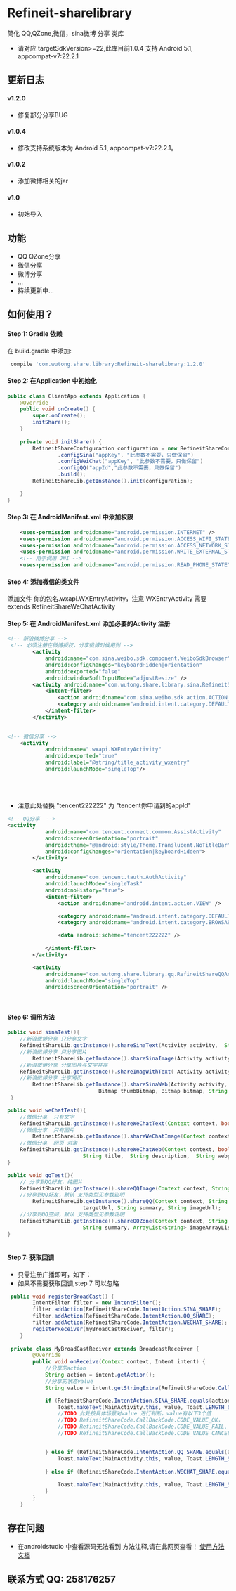# Refineit-sharelibrary

简化 QQ,QZone,微信，sina微博 分享 类库
- 请对应 targetSdkVersion>=22,此库目前1.0.4 支持 Android 5.1, appcompat-v7:22.2.1

## 更新日志
#### v1.2.0

- 修复部分分享BUG
#### v1.0.4

- 修改支持系统版本为 Android 5.1, appcompat-v7:22.2.1。

#### v1.0.2

- 添加微博相关的jar
#### v1.0

- 初始导入

## 功能

- QQ QZone分享 
- 微信分享
- 微博分享
- ...
- 持续更新中...


## 如何使用？


#### Step 1: Gradle  依赖

在 build.gradle 中添加:

```groovy
 compile 'com.wutong.share.library:Refineit-sharelibrary:1.2.0'
```

#### Step 2: 在Application 中初始化

```java
public class ClientApp extends Application {
    @Override
    public void onCreate() {
        super.onCreate();
        initShare();
    }
    
    private void initShare() {
        RefineitShareConfiguration configuration = new RefineitShareConfiguration.Builder(this)
                .configSina("appKey", "此参数不需要，只做保留")
                .configWeiChat("appKey", "此参数不需要，只做保留")
                .configQQ("appId","此参数不需要，只做保留")
                .build();
        RefineitShareLib.getInstance().init(configuration);

    }
}

```

#### Step 3: 在 AndroidManifest.xml 中添加权限

```xml
    <uses-permission android:name="android.permission.INTERNET" />
    <uses-permission android:name="android.permission.ACCESS_WIFI_STATE" />
    <uses-permission android:name="android.permission.ACCESS_NETWORK_STATE" />
    <uses-permission android:name="android.permission.WRITE_EXTERNAL_STORAGE" />
    <!-- 用于调用 JNI -->
    <uses-permission android:name="android.permission.READ_PHONE_STATE" />
```

#### Step 4: 添加微信的类文件
添加文件  你的包名.wxapi.WXEntryActivity，注意 WXEntryActivity 需要  extends RefineitShareWeChatActivity 

#### Step 5: 在 AndroidManifest.xml 添加必要的Activity 注册

```xml
<!-- 新浪微博分享 -->
 <!-- 必须注册在微博授权，分享微博时候用到 -->
        <activity
            android:name="com.sina.weibo.sdk.component.WeiboSdkBrowser"
            android:configChanges="keyboardHidden|orientation"
            android:exported="false"
            android:windowSoftInputMode="adjustResize" />
        <activity android:name="com.wutong.share.library.sina.RefineitShareSinaActivity">
            <intent-filter>
                <action android:name="com.sina.weibo.sdk.action.ACTION_SDK_REQ_ACTIVITY" />
                <category android:name="android.intent.category.DEFAULT" />
            </intent-filter>
        </activity>
 
```

```xml
<!-- 微信分享 -->
    <activity
            android:name=".wxapi.WXEntryActivity"
            android:exported="true"
            android:label="@string/title_activity_wxentry"
            android:launchMode="singleTop"/>
		
		
 
```
#### 
- 注意此处替换 "tencent222222" 为  "tencent你申请到的appId"
```xml
<!-- QQ分享  -->
<activity
            android:name="com.tencent.connect.common.AssistActivity"
            android:screenOrientation="portrait"
            android:theme="@android:style/Theme.Translucent.NoTitleBar"
            android:configChanges="orientation|keyboardHidden">
        </activity>

        <activity
            android:name="com.tencent.tauth.AuthActivity"
            android:launchMode="singleTask"
            android:noHistory="true">
            <intent-filter>
                <action android:name="android.intent.action.VIEW" />

                <category android:name="android.intent.category.DEFAULT" />
                <category android:name="android.intent.category.BROWSABLE" />

                <data android:scheme="tencent222222" />
          
            </intent-filter>
        </activity>

        <activity
            android:name="com.wutong.share.library.qq.RefineitShareQQActivity"
            android:launchMode="singleTop"
            android:screenOrientation="portrait" />
		
 
```


#### Step 6: 调用方法
```java
public void sinaTest(){
	//新浪微博分享 只分享文字
	RefineitShareLib.getInstance().shareSinaText(Activity activity,  String content);
	//新浪微博分享 只分享图片
        RefineitShareLib.getInstance().shareSinaImage(Activity activity, Bitmap bitmap);
	//新浪微博分享 分享图片与文字并存
	RefineitShareLib.getInstance().shareImagWithText( Activity activity,  String content, Bitmap bitmap);
	//新浪微博分享 分享网页
        RefineitShareLib.getInstance().shareSinaWeb(Activity activity,  String title,  String description,
                             Bitmap thumbBitmap, Bitmap bitmap, String actionUrl);
 }      
```
```java
public void weChatTest(){
	//微信分享  只有文字
	RefineitShareLib.getInstance().shareWeChatText(Context context, boolean isFriendCircle,  String title) ;
	//微信分享  只有图片
        RefineitShareLib.getInstance().shareWeChatImage(Context context,boolean isFriendCircle, Bitmap bitmap);
	//微信分享  网页 对象
	RefineitShareLib.getInstance().shareWeChatWeb(Context context, boolean isFriendCircle, 
						String title,  String description,  String webpageUrl,Bitmap thumbBitmap);
}		
```
```java
public void qqTest(){
	// 分享到QQ好友，纯图片
	RefineitShareLib.getInstance().shareQQImage(Context context, String localPath) ;
	//分享到QQ好友，默认 支持类型见参数说明
        RefineitShareLib.getInstance().shareQQ(Context context, String title, String 
						targetUrl, String summary, String imageUrl);
	//分享到QQ空间，默认 支持类型见参数说明
	RefineitShareLib.getInstance().shareQQZone(Context context, String title, String targetUrl, 
						String summary, ArrayList<String> imageArrayList);
}
		
```      
#### Step 7: 获取回调
- 只需注册广播即可，如下：
- 如果不需要获取回调,step 7 可以忽略

```java
 public void registerBroadCast() {
        IntentFilter filter = new IntentFilter();
        filter.addAction(RefineitShareCode.IntentAction.SINA_SHARE);
        filter.addAction(RefineitShareCode.IntentAction.QQ_SHARE);
        filter.addAction(RefineitShareCode.IntentAction.WECHAT_SHARE);
        registerReceiver(myBroadCastReciver, filter);
    }
    
 private class MyBroadCastReciver extends BroadcastReceiver {
        @Override
        public void onReceive(Context context, Intent intent) {
            //分享的action
            String action = intent.getAction();
            //分享的状态value
            String value = intent.getStringExtra(RefineitShareCode.CallBackCode.CODE_KEY);

            if (RefineitShareCode.IntentAction.SINA_SHARE.equals(action)) {
                Toast.makeText(MainActivity.this, value, Toast.LENGTH_SHORT).show();
                //TODO 此处按具体场景对value 进行判断，value有以下3个值
                //TODO RefineitShareCode.CallBackCode.CODE_VALUE_OK，
                //TODO RefineitShareCode.CallBackCode.CODE_VALUE_FAIL,
                //TODO RefineitShareCode.CallBackCode.CODE_VALUE_CANCEL


            } else if (RefineitShareCode.IntentAction.QQ_SHARE.equals(action)) {
                Toast.makeText(MainActivity.this, value, Toast.LENGTH_SHORT).show();
                
            } else if (RefineitShareCode.IntentAction.WECHAT_SHARE.equals(action)) {
            
                Toast.makeText(MainActivity.this, value, Toast.LENGTH_SHORT).show();
            }
        }
    }
```  

 

## 存在问题
- 在androidstudio 中查看源码无法看到 方法注释,请在此网页查看！ [使用方法文档](https://github.com/mw258176257/wutong-sharelibrary/blob/master/sharelibrary/src/main/java/com/wutong/share/library/RefineitShareLib.java) 



## 联系方式 QQ: 258176257
